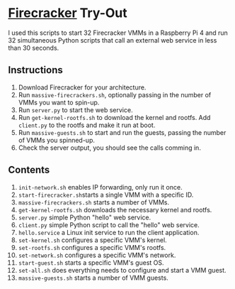 # [Firecracker](https://firecracker-microvm.github.io) Try-Out

I used this scripts to start 32 Firecracker VMMs in a Raspberry Pi 4 and run 32 simultaneous Python scripts that call an external web service in less than 30 seconds.

## Instructions
1. Download Firecracker for your architecture.
2. Run `massive-firecrackers.sh`, optionally passing in the number of VMMs you want to spin-up.
3. Run `server.py` to start the web service.
4. Run `get-kernel-rootfs.sh` to download the kernel and rootfs. Add `client.py` to the rootfs and make it run at boot.
5. Run `massive-guests.sh` to start and run the guests, passing the number of VMMs you spinned-up.
6. Check the server output, you should see the calls comming in.

## Contents
1. `init-network.sh` enables IP forwarding, only run it once.
2. `start-firecracker.sh`starts a single VMM with a specific ID.
3. `massive-firecrackers.sh` starts a number of VMMs.
4. `get-kernel-rootfs.sh` downloads the necessary kernel and rootfs.
5. `server.py` simple Python "hello" web service.
6. `client.py` simple Python script to call the "hello" web service.
7. `hello.service` a Linux init service to run the client application.
8. `set-kernel.sh` configures a specific VMM's kernel.
9. `set-rootfs.sh` configures a specific VMM's rootfs.
10. `set-network.sh` configures a specific VMM's network.
11. `start-guest.sh` starts a specific VMM's guest OS.
12. `set-all.sh` does everything needs to configure and start a VMM guest.
13. `massive-guests.sh` starts a number of VMM guests.
